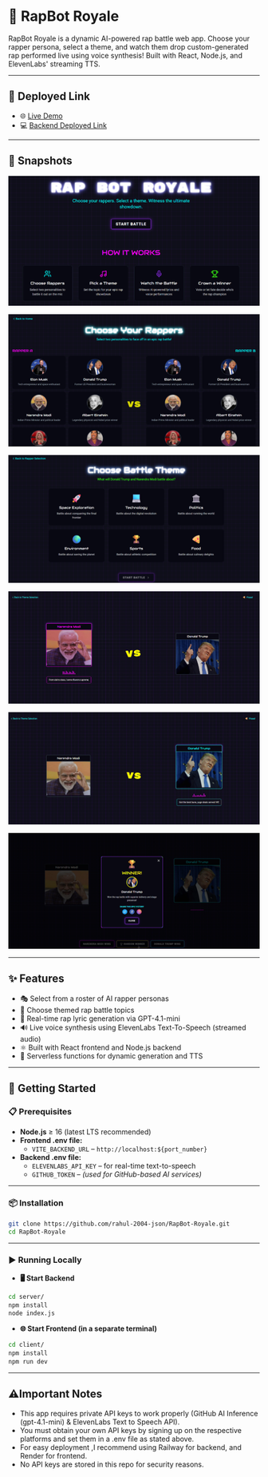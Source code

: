 # 🎤 RapBot Royale 

RapBot Royale is a dynamic AI-powered rap battle web app. Choose your rapper persona, select a theme, and watch them drop custom-generated rap performed live using voice synthesis! Built with React, Node.js, and ElevenLabs' streaming TTS.

---

## 🔗 Deployed Link

- 🌐 [Live Demo](https://rapbot-royale.onrender.com)
- 💻 [Backend Deployed Link](https://rapbot-royale-production.up.railway.app/)

---

## 📸 Snapshots

![Home Page](screenshots/landing_page.png)  

![Rapper Selection Page](screenshots/rapper_selection.png)  

![Theme Selection](screenshots/theme_selection.png)  

![Battle Image 1](screenshots/battle_image.png)  

![Battle Image 2](screenshots/battle_image2.png)  

![Shareable UI](screenshots/Shareable_ui.png)  

---

## ✨ Features

- 🎭 Select from a roster of AI rapper personas  
- 🎯 Choose themed rap battle topics  
- 🎤 Real-time rap lyric generation via GPT-4.1-mini  
- 🔊 Live voice synthesis using ElevenLabs Text-To-Speech (streamed audio)  
- ⚛️ Built with React frontend and Node.js backend  
- 🚀 Serverless functions for dynamic generation and TTS  

---

## 🚀 Getting Started

### 📋 Prerequisites

- **Node.js** ≥ 16 (latest LTS recommended)
- **Frontend .env file:**
  - `VITE_BACKEND_URL` – `http://localhost:${port_number}` 
- **Backend .env file:**
  - `ELEVENLABS_API_KEY` – for real-time text-to-speech  
  - `GITHUB_TOKEN` – *(used for GitHub-based AI services)*  

---

### 📦 Installation

```bash
git clone https://github.com/rahul-2004-json/RapBot-Royale.git
cd RapBot-Royale
```
---
### ▶️ Running Locally
- **🖥 Start Backend**
```bash
cd server/
npm install
node index.js
```
- **🌐 Start Frontend (in a separate terminal)**
```bash
cd client/
npm install
npm run dev
```
---
## ⚠️Important Notes
- This app requires private API keys to work properly (GitHub AI Inference (gpt-4.1-mini) & ElevenLabs Text to Speech API).
- You must obtain your own API keys by signing up on the respective platforms and set them in a .env file as stated above.
- For easy deployment ,I recommend using Railway for backend, and Render for frontend.
- No API keys are stored in this repo for security reasons.



